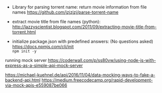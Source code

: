 * Library for parsing torrent name: return movie information from file names
https://github.com/jzjzjzj/parse-torrent-name

* extract movie title from file names (python): http://lazzyscientist.blogspot.com/2011/09/extracting-movie-title-from-torrent.html

* initialize package.json with predefined answers: (No questions asked)
https://docs.npmjs.com/cli/init  
`npm init -y`

running mock server
https://coderwall.com/p/ss80vw/using-node-js-with-express-as-a-simple-api-mock-server

https://michael-kuehnel.de/api/2016/11/04/data-mocking-ways-to-fake-a-backend-api.html
https://medium.freecodecamp.org/rapid-development-via-mock-apis-e559087be066